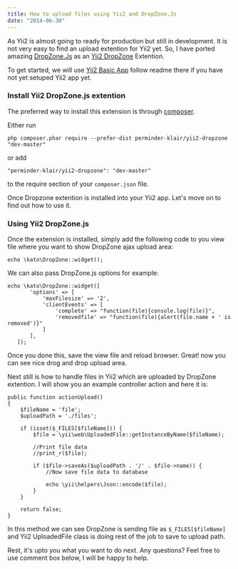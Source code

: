```yaml
---
title: How to upload files using Yii2 and DropZone.Js
date: "2014-06-30"
---
```


As Yii2 is almost going to ready for production but still in development. It is not very easy to find an upload extention for Yii2 yet. So, I have ported amazing [DropZone.Js](http://www.dropzonejs.com/)  as an [Yii2 DropZone](https://github.com/perminder-klair/yii2-dropzone) Extention.

<!-- end -->

To get started, we will use [Yii2 Basic App](https://github.com/yiisoft/yii2-app-basic/) follow readme there if you have not yet setuped Yii2 app yet.

### Install Yii2 DropZone.js extention

The preferred way to install this extension is through [composer](http://getcomposer.org/download/).

Either run

```
php composer.phar require --prefer-dist perminder-klair/yii2-dropzone "dev-master"
```

or add

```
"perminder-klair/yii2-dropzone": "dev-master"
```

to the require section of your `composer.json` file.

Once Dropzone extention is installed into your Yii2 app. Let's move on to find out how to use it.

### Using Yii2 DropZone.js

Once the extension is installed, simply add the following code to you view file where you want to show DropZone ajax upload area:

```language-php
echo \kato\DropZone::widget();
```

We can also pass DropZone.js options for example:

```language-php
echo \kato\DropZone::widget([
       'options' => [
           'maxFilesize' => '2',
           'clientEvents' => [
               'complete' => "function(file){console.log(file)}",
               'removedfile' => "function(file){alert(file.name + ' is removed')}"
           ]
       ],
   ]);
```

Once you done this, save the view file and reload browser.
Great! now you can see nice drog and drop upload area.

Next still is how to handle files in Yii2 which are uploaded by DropZone extention. I will show you an example controller action and here it is:

```language-php
public function actionUpload()
{
    $fileName = 'file';
    $uploadPath = './files';

    if (isset($_FILES[$fileName])) {
        $file = \yii\web\UploadedFile::getInstanceByName($fileName);

        //Print file data
        //print_r($file);

        if ($file->saveAs($uploadPath . '/' . $file->name)) {
            //Now save file data to database

            echo \yii\helpers\Json::encode($file);
        }
    }

    return false;
}
```

In this method we can see DropZone is sending file as `$_FILES[$fileName]` and Yii2 UploadedFile class is doing rest of the job to save to upload path.

Rest, it's upto you what you want to do next.
Any questions? Feel free to use comment box below, I will be happy to help.
